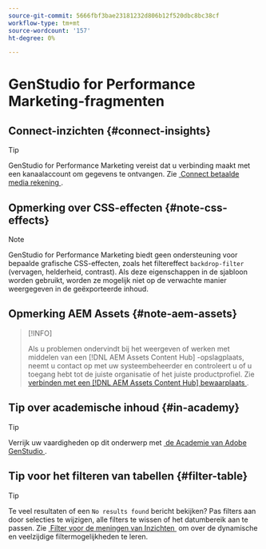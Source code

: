 ```yaml
---
source-git-commit: 5666fbf3bae23181232d806b12f520dbc8bc38cf
workflow-type: tm+mt
source-wordcount: '157'
ht-degree: 0%

---
```

# GenStudio for Performance Marketing-fragmenten

## Connect-inzichten {#connect-insights}

>[!TIP]
>
>GenStudio for Performance Marketing vereist dat u verbinding maakt met een kanaalaccount om gegevens te ontvangen. Zie [&#x200B; Connect betaalde media rekening &#x200B;](/help/user-guide/connectors/connect-channel.md).

## Opmerking over CSS-effecten {#note-css-effects}

>[!NOTE]
>
>GenStudio for Performance Marketing biedt geen ondersteuning voor bepaalde grafische CSS-effecten, zoals het filtereffect `backdrop-filter` (vervagen, helderheid, contrast). Als deze eigenschappen in de sjabloon worden gebruikt, worden ze mogelijk niet op de verwachte manier weergegeven in de geëxporteerde inhoud.

## Opmerking AEM Assets {#note-aem-assets}

>[!INFO]
>
>Als u problemen ondervindt bij het weergeven of werken met middelen van een [!DNL AEM Assets Content Hub] -opslagplaats, neemt u contact op met uw systeembeheerder en controleert u of u toegang hebt tot de juiste organisatie of het juiste productprofiel. Zie [&#x200B; verbinden met een  [!DNL AEM Assets Content Hub]  bewaarplaats &#x200B;](/help/user-guide/content/connect-aem-repo.md).

## Tip over academische inhoud {#in-academy}

>[!TIP]
>
>Verrijk uw vaardigheden op dit onderwerp met [&#x200B; de Academie van Adobe GenStudio &#x200B;](https://learningmanager.adobe.com/genstudioacademy).

## Tip voor het filteren van tabellen {#filter-table}

>[!TIP]
>
>Te veel resultaten of een `No results found` bericht bekijken? Pas filters aan door selecties te wijzigen, alle filters te wissen of het datumbereik aan te passen. Zie [&#x200B; Filter voor de meningen van Inzichten &#x200B;](/help/user-guide/insights/filter-views.md) om over de dynamische en veelzijdige filtermogelijkheden te leren.
